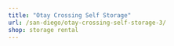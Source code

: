 ```yaml
---
title: "Otay Crossing Self Storage"
url: /san-diego/otay-crossing-self-storage-3/
shop: storage rental
---
```

